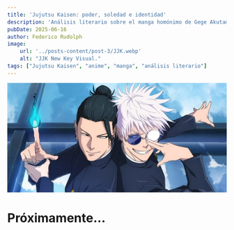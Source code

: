 ```yaml
---
title: 'Jujutsu Kaisen: poder, soledad e identidad'
description: 'Análisis literario sobre el manga homónimo de Gege Akutami.'
pubDate: 2025-06-16
author: Federico Rudolph
image:
    url: '../posts-content/post-3/JJK.webp'
    alt: "JJK New Key Visual."
tags: ["Jujutsu Kaisen", "anime", "manga", "análisis literario"]
---
```


![JJK New Key Visual](../posts-content/post-3/JJK.webp)
# Próximamente...